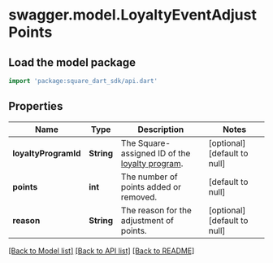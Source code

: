 # swagger.model.LoyaltyEventAdjustPoints

## Load the model package
```dart
import 'package:square_dart_sdk/api.dart'
```

## Properties
Name | Type | Description | Notes
------------ | ------------- | ------------- | -------------
**loyaltyProgramId** | **String** | The Square-assigned ID of the [loyalty program](https://developer.squareup.com/reference/square_2023-12-13/objects/LoyaltyProgram). | [optional] [default to null]
**points** | **int** | The number of points added or removed. | [default to null]
**reason** | **String** | The reason for the adjustment of points. | [optional] [default to null]

[[Back to Model list]](../README.md#documentation-for-models) [[Back to API list]](../README.md#documentation-for-api-endpoints) [[Back to README]](../README.md)

